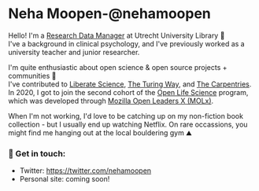 # Neha Moopen-@nehamoopen 

Hello! I'm a [Research Data Manager](https://www.uu.nl/en/research/research-data-management) at Utrecht University Library :wave: <br/> 
I've a background in clinical psychology, and I've previously worked as a university teacher and junior researcher. 

I'm quite enthusiastic about open science & open source projects + communities :rocket: <br/>
I've contributed to [Liberate Science](https://www.libscie.org/), [The Turing Way](https://the-turing-way.netlify.app/welcome), and [The Carpentries](https://carpentries.org/). In 2020, I got to join the second cohort of the [Open Life Science](https://openlifesci.org/) program, which was developed through [Mozilla Open Leaders X (MOLx)](https://foundation.mozilla.org/en/initiatives/mozilla-open-leaders/).

When I'm not working, I'd love to be catching up on my non-fiction book collection - but I usually end up watching Netflix.
On rare occassions, you might find me hanging out at the local bouldering gym :mountain: 

### :speech_balloon: Get in touch:

* Twitter: https://twitter.com/nehamoopen 
* Personal site: coming soon!
